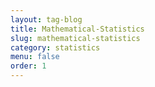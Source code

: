 ```yaml
---
layout: tag-blog
title: Mathematical-Statistics
slug: mathematical-statistics
category: statistics
menu: false
order: 1
---
```

